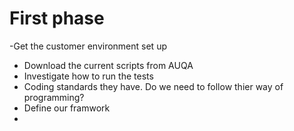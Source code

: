# First phase

-Get the customer environment set up
- Download the current scripts from AUQA
- Investigate how to run the tests
- Coding standards they have. Do we need to follow thier way of programming?
- Define our framwork
- 
